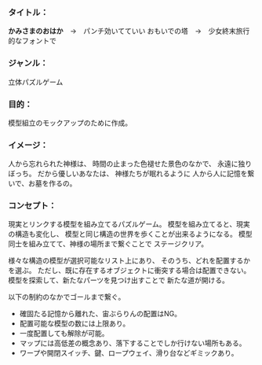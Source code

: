 ### タイトル：
**かみさまのおはか**　→　パンチ効いてていい
おもいでの塔　→　少女終末旅行的なフォントで

### ジャンル：
立体パズルゲーム

### 目的：
模型組立のモックアップのために作成。

### イメージ：
人から忘れられた神様は、
時間の止まった色褪せた景色のなかで、
永遠に独りぼっち。
だから優しいあなたは、
神様たちが眠れるように
人から人に記憶を繋いで、お墓を作るの。

### コンセプト：
現実とリンクする模型を組み立てるパズルゲーム。
模型を組み立てると、現実の構造も変化し、
模型と同じ構造の世界を歩くことが出来るようになる。
模型同士を組み立てて、神様の場所まで繋ぐことで
ステージクリア。

様々な構造の模型が選択可能なリスト上にあり、
そのうち、どれを配置するかを選ぶ。
ただし、既に存在するオブジェクトに衝突する場合は配置できない。
模型を探索して、新たなパーツを見つけ出すことで
新たな道が開ける。

以下の制約のなかでゴールまで繋ぐ。
- 確固たる記憶から離れた、宙ぶらりんの配置はNG。
- 配置可能な模型の数には上限あり。
- 一度配置しても解除が可能。
- マップには高低差の概念あり、落下することでしか行けない場所もある。
- ワープや開閉スイッチ、鍵、ロープウェイ、滑り台などギミックあり。







